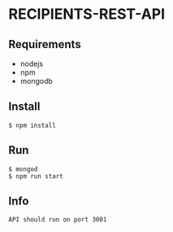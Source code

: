 # RECIPIENTS-REST-API

## Requirements

  - nodejs
  - npm
  - mongodb

## Install

    $ npm install

## Run

    $ mongod
    $ npm run start

## Info

    API should run on port 3001
